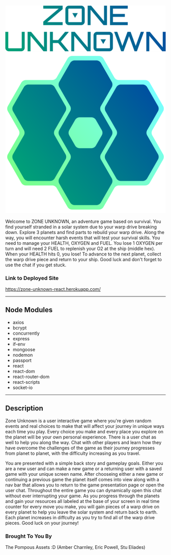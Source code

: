 
![LOGO TEXT IMAGE](/client/public/images/zu_text_color.png)
![LOGO IMAGE](/client/public/images/zu_logo_color.png)

Welcome to ZONE UNKNOWN, an adventure game based on survival. You find yourself stranded in a solar system due to your warp drive breaking down. Explore 3 planets and find parts to rebuild your warp drive. Along the way, you will encounter harsh events that will test your survival skills. You need to manage your HEALTH, OXYGEN and FUEL. You lose 1 OXYGEN per turn and will need 2 FUEL to replenish your O2 at the ship (middle hex). When your HEALTH hits 0, you lose! To advance to the next planet, collect the warp drive piece and return to your ship. Good luck and don't forget to use the chat if you get stuck.

### Link to Deployed Site
https://zone-unknown-react.herokuapp.com/

- - -

## Node Modules
- axios
- bcrypt
- concurrently
- express
- if-env
- mongoose
- nodemon
- passport
- react
- react-dom
- react-router-dom
- react-scripts
- socket-io

- - -

## Description
Zone Unknown is a user interactive game where you're given random events and real choices to make that will affect your journey in unique ways each time you play. Every choice you make and every place you explore on the planet will be your own personal experience. There is a user chat as well to help you along the way. Chat with other players and learn how they have overcome the challenges of the game as their journey progresses from planet to planet, with the difficulty increasing as you travel.

You are presented with a simple back story and gameplay goals. Either you are a new user and can make a new game or a returning user with a saved game with your unique screen name. After chooseing either a new game or continuing a previous game the planet itself comes into view along with a nav bar that allows you to return to the game presentation page or open the user chat. Throughout the entire game you can dynamically open this chat without ever interrupting your game. As you progress through the planets and gain your resources all labeled at the base of your screen in real time counter for every move you make, you will gain pieces of a warp drive on every planet to help you leave the solar system and return back to earth. Each planet increases in diffculty as you try to find all of the warp drive pieces. Good luck on your journey!

### Brought To You By
The Pompous Assets :D (Amber Charnley, Eric Powell, Stu Eliades)
